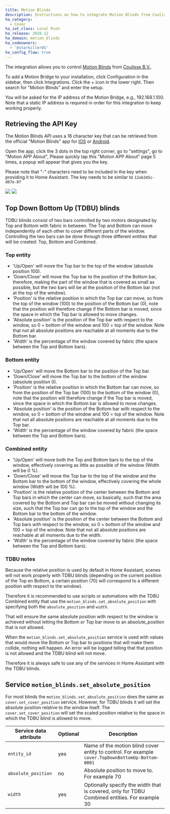 ```yaml
---
title: Motion Blinds
description: Instructions on how to integrate Motion Blinds from Coulisse B.V. into Home Assistant.
ha_category:
  - Cover
ha_iot_class: Local Push
ha_release: 2020.12
ha_domain: motion_blinds
ha_codeowners:
  - '@starkillerOG'
ha_config_flow: true
---
```


The integration allows you to control [Motion Blinds](https://motion-blinds.com) from [Coulisse B.V.](https://coulisse.com/products/motion).

To add a Motion Bridge to your installation, click Configuration in the sidebar, then click Integrations. Click the + icon in the lower right. Then search for "Motion Blinds" and enter the setup.

You will be asked for the IP address of the Motion Bridge, e.g., 192.168.1.100. Note that a static IP address is required in order for this integration to keep working properly.

## Retrieving the API Key


The Motion Blinds API uses a 16 character key that can be retrieved from the official "Motion Blinds" app for [IOS](https://apps.apple.com/us/app/motion-blinds/id1437234324) or [Android](https://play.google.com/store/apps/details?id=com.coulisse.motion).

Open the app, click the 3 dots in the top right corner, go to "settings", go to "Motion APP About", Please quickly tap this "Motion APP About" page 5 times, a popup will appear that gives you the key.

Please note that "-" characters need to be included in the key when providing it to Home Assistant. The key needs to be similar to `12ab345c-d67e-8f`

<p class='img'>
<img src='/images/integrations/motion_blinds/Motion_App__get_key_1.jpg' />
<img src='/images/integrations/motion_blinds/Motion_App__get_key_2.jpg' />
</p>

## Top Down Bottom Up (TDBU) blinds

TDBU blinds consist of two bars controlled by two motors designated by Top and Bottom with fabric in between.
The Top and Bottom can move independently of each other to cover different parts of the window.
Controlling the two bars can be done through three different entities that will be created: Top, Bottom and Combined.

### Top entity

- 'Up/Open' will move the Top bar to the top of the window (absolute position 100).
- 'Down/Close' will move the Top bar to the position of the Bottom bar, therefore, making the part of the window that is covered as small as possible, but the two bars will be at the position of the Bottom bar (not at the top of the window).
- 'Position' is the relative position in which the Top bar can move, so from the top of the window (100) to the position of the Bottom bar (0), note that the position will therefore change if the Bottom bar is moved, since the space in which the Top bar is allowed to move changes.
- 'Absolute position' is the position of the Top bar with respect to the window, so 0 = bottom of the window and 100 = top of the window. Note that not all absolute positions are reachable at all moments due to the Bottom bar.
- 'Width' is the percentage of the window covered by fabric (the space between the Top and Bottom bars).

### Bottom entity

- 'Up/Open' will move the Bottom bar to the position of the Top bar.
- 'Down/Close' will move the Top bar to the bottom of the window (absolute position 0).
- 'Position' is the relative position in which the Bottom bar can move, so from the position of the Top bar (100) to the bottom of the window (0), note that the position will therefore change if the Top bar is moved, since the space in which the Bottom bar is allowed to move changes.
- 'Absolute position' is the position of the Bottom bar with respect to the window, so 0 = bottom of the window and 100 = top of the window. Note that not all absolute positions are reachable at all moments due to the Top bar.
- 'Width' is the percentage of the window covered by fabric (the space between the Top and Bottom bars).

### Combined entity

- 'Up/Open' will move both the Top and Bottom bars to the top of the window, effectively covering as little as possible of the window (Width will be 0 %).
- 'Down/Close' will move the Top bar to the top of the window and the Bottom bar to the bottom of the window, effectively covering the whole window (Width will be 100 %).
- 'Position' is the relative position of the center between the Bottom and Top bars in which the center can move, so basically, such that the area covered by the Bottom and Top bar can be moved without changing its size, such that the Top bar can go to the top of the window and the Bottom bar to the bottom of the window.
- 'Absolute position' is the position of the center between the Bottom and Top bars with respect to the window, so 0 = bottom of the window and 100 = top of the window. Note that not all absolute positions are reachable at all moments due to the width.
- 'Width' is the percentage of the window covered by fabric (the space between the Top and Bottom bars).

### TDBU notes

Because the relative position is used by default in Home Assistant, scenes will not work properly with TDBU blinds (depending on the current position of the Top en Bottom, a certain position (70) will correspond to a different position with respect to the window).

Therefore it is recommended to use scripts or automations with the TDBU Combined entity that use the `motion_blinds.set_absolute_position` with specifying both the `absolute_position` and `width`.

That will ensure the same absolute position with respect to the window is achieved without letting the Bottom or Top bar move to an absolute_position that is not allowed.

When the `motion_blinds.set_absolute_position` service is used with values that would move the Bottom or Top bar to positions that will make them collide, nothing will happen. An error will be logged telling that that position is not allowed and the TDBU blind will not move.

Therefore it is always safe to use any of the services in Home Assistant with the TDBU blinds.

## Service `motion_blinds.set_absolute_position`

For most blinds the `motion_blinds.set_absolute_position` does the same as `cover.set_cover_position` service.
However, for TDBU blinds it will set the absolute position relative to the window itself.
The `cover.set_cover_position` will set the scaled position relative to the space in which the TDBU blind is allowed to move.

| Service data attribute | Optional | Description                                                                                       |
| ---------------------- | -------- | ------------------------------------------------------------------------------------------------- |
| `entity_id`            |      yes | Name of the motion blind cover entity to control. For example `cover.TopDownBottomUp-Bottom-0001` |
| `absolute_position`    |       no | Absolute position to move to. For example 70                                                      |
| `width`                |      yes | Optionally specify the width that is covered, only for TDBU Combined entities. For example 30     |
